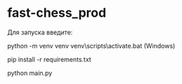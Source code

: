 # fast-chess_prod

Для запуска введите:

python -m venv venv
venv\scripts\activate.bat (Windows)

pip install -r requirements.txt

python main.py
